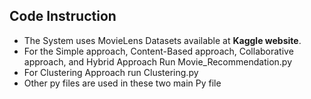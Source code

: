 ## Code Instruction

* The System uses MovieLens Datasets available at  **Kaggle website**.
* For the Simple approach, Content-Based approach, Collaborative approach, and Hybrid Approach Run Movie_Recommendation.py
* For Clustering Approach run Clustering.py
* Other py files are used in these two main Py file
